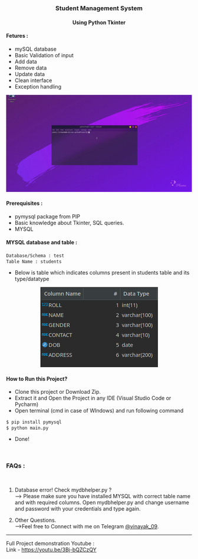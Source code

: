 ###  <center> Student Management System</center>
####  <center> Using Python Tkinter</center>
#### Fetures :

- mySQL database
- Basic Validation of input
- Add data
- Remove data
- Update data
- Clean interface
- Exception handling


[<img src="media/demo.gif" />](https://t.me/vinayak_09)

#### Prerequisites :
- pymysql package from PIP
- Basic knowledge about Tkinter, SQL queries.
- MYSQL

#### MYSQL database and table :
```
Database/Schema : test 
Table Name : students
```
* Below is table which indicates columns present in students table and its type/datatype

[<center><img src="media/table.png" /></center>](https://t.me/vinayak_09)


#### How to Run this Project?
- Clone this project or Download Zip.
- Extract it and Open the Project in any IDE (Visual Studio Code or Pycharm)
- Open terminal (cmd in case of WIndows) and run following command
```shell
$ pip install pymysql
$ python main.py
```
- Done!

<br>

### FAQs :

</br>

1. Database error! Check mydbhelper.py ?<br>
    --> Please make sure you have installed MYSQL with correct table name and with required columns. Open mydbhelper.py and change username and password with your credentials and type again. 

2. Other Questions.<br>
    -->Feel free to Connect with me on Telegram [@vinayak_09](http://t.me/vinayak_09).



------------

Full Project demonstration Youtube :<br>
Link - https://youtu.be/3Bj-bQZCzQY


